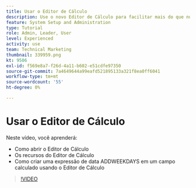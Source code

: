 ```yaml
---
title: Usar o Editor de Cálculo
description: Use o novo Editor de Cálculo para facilitar mais do que nunca a criação de campos personalizados calculados.
feature: System Setup and Administration
type: Tutorial
role: Admin, Leader, User
level: Experienced
activity: use
team: Technical Marketing
thumbnail: 339959.png
kt: 9506
exl-id: f569e8a7-f26d-4a11-b602-e51cdfe97350
source-git-commit: 7a4649644a99eafd521895133a321f8ea0ff6041
workflow-type: tm+mt
source-wordcount: '55'
ht-degree: 0%

---
```


# Usar o Editor de Cálculo

Neste vídeo, você aprenderá:

* Como abrir o Editor de Cálculo
* Os recursos do Editor de Cálculo
* Como criar uma expressão de data ADDWEEKDAYS em um campo calculado usando o Editor de Cálculo

>[!VIDEO](https://video.tv.adobe.com/v/339959/?quality=12)
